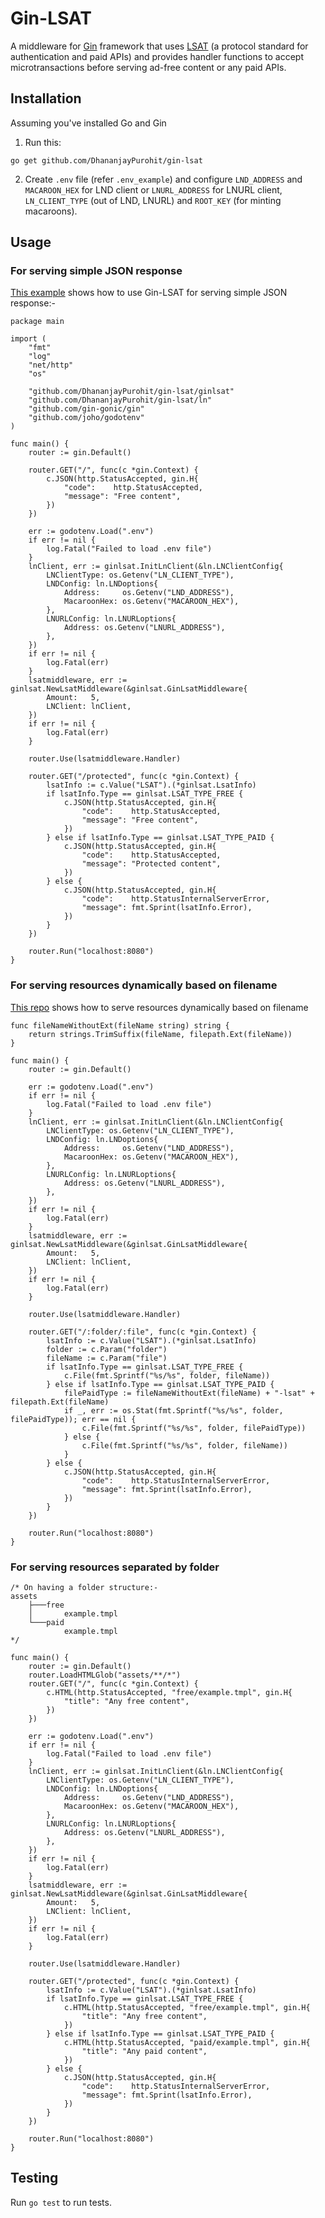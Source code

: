 # Gin-LSAT

A middleware for [Gin](https://github.com/gin-gonic/gin) framework that uses [LSAT](https://lsat.tech/) (a protocol standard for authentication and paid APIs) and provides handler functions to accept microtransactions before serving ad-free content or any paid APIs.

## Installation

Assuming you've installed Go and Gin 

1. Run this:

```
go get github.com/DhananjayPurohit/gin-lsat
```

2. Create `.env` file (refer `.env_example`) and configure `LND_ADDRESS` and `MACAROON_HEX` for LND client or `LNURL_ADDRESS` for LNURL client, `LN_CLIENT_TYPE` (out of LND, LNURL) and `ROOT_KEY` (for minting macaroons).  

## Usage

### For serving simple JSON response
[This example](https://github.com/DhananjayPurohit/gin-lsat/blob/main/examples/main.go) shows how to use Gin-LSAT for serving simple JSON response:-

```
package main

import (
	"fmt"
	"log"
	"net/http"
	"os"

	"github.com/DhananjayPurohit/gin-lsat/ginlsat"
	"github.com/DhananjayPurohit/gin-lsat/ln"
	"github.com/gin-gonic/gin"
	"github.com/joho/godotenv"
)

func main() {
	router := gin.Default()

	router.GET("/", func(c *gin.Context) {
		c.JSON(http.StatusAccepted, gin.H{
			"code":    http.StatusAccepted,
			"message": "Free content",
		})
	})

	err := godotenv.Load(".env")
	if err != nil {
		log.Fatal("Failed to load .env file")
	}
	lnClient, err := ginlsat.InitLnClient(&ln.LNClientConfig{
		LNClientType: os.Getenv("LN_CLIENT_TYPE"),
		LNDConfig: ln.LNDoptions{
			Address:     os.Getenv("LND_ADDRESS"),
			MacaroonHex: os.Getenv("MACAROON_HEX"),
		},
		LNURLConfig: ln.LNURLoptions{
			Address: os.Getenv("LNURL_ADDRESS"),
		},
	})
	if err != nil {
		log.Fatal(err)
	}
	lsatmiddleware, err := ginlsat.NewLsatMiddleware(&ginlsat.GinLsatMiddleware{
		Amount:   5,
		LNClient: lnClient,
	})
	if err != nil {
		log.Fatal(err)
	}

	router.Use(lsatmiddleware.Handler)

	router.GET("/protected", func(c *gin.Context) {
		lsatInfo := c.Value("LSAT").(*ginlsat.LsatInfo)
		if lsatInfo.Type == ginlsat.LSAT_TYPE_FREE {
			c.JSON(http.StatusAccepted, gin.H{
				"code":    http.StatusAccepted,
				"message": "Free content",
			})
		} else if lsatInfo.Type == ginlsat.LSAT_TYPE_PAID {
			c.JSON(http.StatusAccepted, gin.H{
				"code":    http.StatusAccepted,
				"message": "Protected content",
			})
		} else {
			c.JSON(http.StatusAccepted, gin.H{
				"code":    http.StatusInternalServerError,
				"message": fmt.Sprint(lsatInfo.Error),
			})
		}
	})

	router.Run("localhost:8080")
}
```

### For serving resources dynamically based on filename
[This repo](https://github.com/DhananjayPurohit/gin-lsat-implementation) shows how to serve resources dynamically based on filename
```
func fileNameWithoutExt(fileName string) string {
	return strings.TrimSuffix(fileName, filepath.Ext(fileName))
}

func main() {
	router := gin.Default()

	err := godotenv.Load(".env")
	if err != nil {
		log.Fatal("Failed to load .env file")
	}
	lnClient, err := ginlsat.InitLnClient(&ln.LNClientConfig{
		LNClientType: os.Getenv("LN_CLIENT_TYPE"),
		LNDConfig: ln.LNDoptions{
			Address:     os.Getenv("LND_ADDRESS"),
			MacaroonHex: os.Getenv("MACAROON_HEX"),
		},
		LNURLConfig: ln.LNURLoptions{
			Address: os.Getenv("LNURL_ADDRESS"),
		},
	})
	if err != nil {
		log.Fatal(err)
	}
	lsatmiddleware, err := ginlsat.NewLsatMiddleware(&ginlsat.GinLsatMiddleware{
		Amount:   5,
		LNClient: lnClient,
	})
	if err != nil {
		log.Fatal(err)
	}

	router.Use(lsatmiddleware.Handler)

	router.GET("/:folder/:file", func(c *gin.Context) {
		lsatInfo := c.Value("LSAT").(*ginlsat.LsatInfo)
		folder := c.Param("folder")
		fileName := c.Param("file")
		if lsatInfo.Type == ginlsat.LSAT_TYPE_FREE {
			c.File(fmt.Sprintf("%s/%s", folder, fileName))
		} else if lsatInfo.Type == ginlsat.LSAT_TYPE_PAID {
			filePaidType := fileNameWithoutExt(fileName) + "-lsat" + filepath.Ext(fileName)
			if _, err := os.Stat(fmt.Sprintf("%s/%s", folder, filePaidType)); err == nil {
				c.File(fmt.Sprintf("%s/%s", folder, filePaidType))
			} else {
				c.File(fmt.Sprintf("%s/%s", folder, fileName))
			}
		} else {
			c.JSON(http.StatusAccepted, gin.H{
				"code":    http.StatusInternalServerError,
				"message": fmt.Sprint(lsatInfo.Error),
			})
		}
	})

	router.Run("localhost:8080")
}
```
### For serving resources separated by folder
```
/* On having a folder structure:-
assets
    ├───free
    │       example.tmpl
    └───paid
            example.tmpl
*/

func main() {
	router := gin.Default()
	router.LoadHTMLGlob("assets/**/*")
	router.GET("/", func(c *gin.Context) {
		c.HTML(http.StatusAccepted, "free/example.tmpl", gin.H{
			"title": "Any free content",
		})
	})

	err := godotenv.Load(".env")
	if err != nil {
		log.Fatal("Failed to load .env file")
	}
	lnClient, err := ginlsat.InitLnClient(&ln.LNClientConfig{
		LNClientType: os.Getenv("LN_CLIENT_TYPE"),
		LNDConfig: ln.LNDoptions{
			Address:     os.Getenv("LND_ADDRESS"),
			MacaroonHex: os.Getenv("MACAROON_HEX"),
		},
		LNURLConfig: ln.LNURLoptions{
			Address: os.Getenv("LNURL_ADDRESS"),
		},
	})
	if err != nil {
		log.Fatal(err)
	}
	lsatmiddleware, err := ginlsat.NewLsatMiddleware(&ginlsat.GinLsatMiddleware{
		Amount:   5,
		LNClient: lnClient,
	})
	if err != nil {
		log.Fatal(err)
	}

	router.Use(lsatmiddleware.Handler)

	router.GET("/protected", func(c *gin.Context) {
		lsatInfo := c.Value("LSAT").(*ginlsat.LsatInfo)
		if lsatInfo.Type == ginlsat.LSAT_TYPE_FREE {
			c.HTML(http.StatusAccepted, "free/example.tmpl", gin.H{
				"title": "Any free content",
			})
		} else if lsatInfo.Type == ginlsat.LSAT_TYPE_PAID {
			c.HTML(http.StatusAccepted, "paid/example.tmpl", gin.H{
				"title": "Any paid content",
			})
		} else {
			c.JSON(http.StatusAccepted, gin.H{
				"code":    http.StatusInternalServerError,
				"message": fmt.Sprint(lsatInfo.Error),
			})
		}
	})

	router.Run("localhost:8080")
}
```

## Testing

Run `go test` to run tests.
